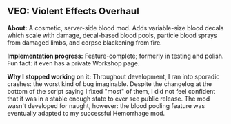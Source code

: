 ## VEO: Violent Effects Overhaul

**About:**
A cosmetic, server-side blood mod. Adds variable-size blood decals which scale with damage, decal-based blood pools, particle blood sprays from damaged limbs, and corpse blackening from fire.

**Implementation progress:**
Feature-complete; formerly in testing and polish. Fun fact: it even has a private Workshop page.

**Why I stopped working on it:**
Throughout development, I ran into sporadic crashes: the worst kind of bug imaginable. Despite the changelog at the bottom of the script saying I fixed "most" of them, I did not feel confident that it was in a stable enough state to ever see public release. The mod wasn't developed for naught, however: the blood pooling feature was eventually adapted to my successful Hemorrhage mod.